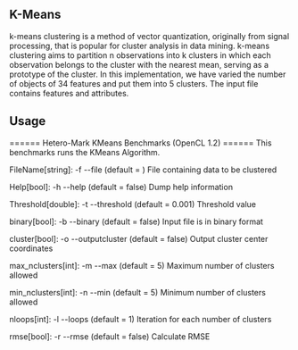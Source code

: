 ## K-Means

k-means clustering is a method of vector quantization, originally from
 signal processing, that is popular for cluster analysis in data mining.
 k-means clustering aims to partition n observations into k clusters in
 which each observation belongs to the cluster with the nearest mean,
 serving as a prototype of the cluster. In this implementation, we have
 varied the number of objects of 34 features and put them into 5 clusters.
 The input file contains features and attributes.

## Usage

====== Hetero-Mark KMeans Benchmarks (OpenCL 1.2) ======
This benchmarks runs the KMeans Algorithm.

FileName[string]: -f --file (default = )
  File containing data to be clustered

Help[bool]: -h --help (default = false)
  Dump help information

Threshold[double]: -t --threshold (default = 0.001)
  Threshold value

binary[bool]: -b --binary (default = false)
  Input file is in binary format

cluster[bool]: -o --outputcluster (default = false)
  Output cluster center coordinates

max_nclusters[int]: -m --max (default = 5)
  Maximum number of clusters allowed

min_nclusters[int]: -n --min (default = 5)
  Minimum number of clusters allowed

nloops[int]: -l --loops (default = 1)
  Iteration for each number of clusters

rmse[bool]: -r --rmse (default = false)
  Calculate RMSE
